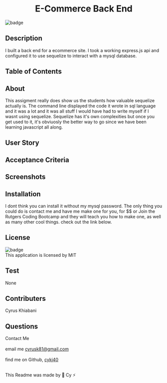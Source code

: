 
  <h1 align="center">E-Commerce Back End</h1>

  ![badge](https://img.shields.io/badge/license-MIT--brightgreen)<br />

  ## Description 
  I built a back end for a ecommerce site. I took a working express.js api and configured it to use sequelize to interact with a mysql database.

  ## Table of Contents
 

  ## About
  This assigment really does show us the students how valuable sequelize actually is. The command line displayed the code it wrote in sql language and it was a lot and it was all stuff I would have had to write myself if I wasnt using sequelize. Sequelize has it's own complexities but once you get used to it, it's obviuosly the better way to go since we have been learning javascript all along.

  ## User Story

  ## Acceptance Criteria
  
  ## Screenshots
 
  ## Installation
  I dont think you can install it without my mysql password. The only thing you could do is contact me and have me make one for you, for $$ or Join the Rutgers Coding Bootcamp and they will teach you how to make one, as well as many other cool things. check out the link below. 

  ## License
![badge](https://img.shields.io/badge/license-MIT--brightgreen)
<br />
This application is licensed by MIT

## Test 
None

## Contributers
Cyrus Khiabani

## Questions
Contact Me<br />
<br />
 email me cyrusk81@gmail.com<br />
 <br />
 find me on Github,  [cykj40](https://github.com/cykj40)<br />
<br /> 

This Readme was made by 🚀 Cy ⚡


